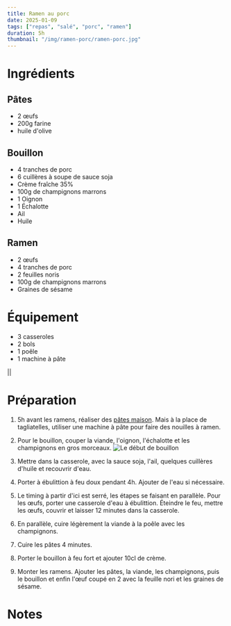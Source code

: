 ```yaml
---
title: Ramen au porc
date: 2025-01-09
tags: ["repas", "salé", "porc", "ramen"]
duration: 5h
thumbnail: "/img/ramen-porc/ramen-porc.jpg"
---
```


# Ingrédients

## Pâtes

+ 2 œufs
+ 200g farine
+ huile d'olive

## Bouillon

+ 4 tranches de porc
+ 6 cuillères à soupe de sauce soja
+ Crème fraîche 35%
+ 100g de champignons marrons
+ 1 Oignon
+ 1 Échalotte
+ Ail
+ Huile

## Ramen

+ 2 œufs
+ 4 tranches de porc
+ 2 feuilles noris
+ 100g de champignons marrons
+ Graines de sésame

# Équipement

+ 3 casseroles
+ 2 bols
+ 1 poêle
+ 1 machine à pâte

||

# Préparation

1. 5h avant les ramens, réaliser des [pâtes maison](/recettes/pates-maison/). Mais à la place de tagliatelles, utiliser une machine à pâte pour faire des nouilles à ramen.
2. Pour le bouillon, couper la viande, l'oignon, l'échalotte et les champignons en gros morceaux.
![Le début de bouillon](/img/ramen-porc/ramen-porc-step-2.jpg)
3. Mettre dans la casserole, avec la sauce soja, l'ail, quelques cuillères d'huile et recouvrir d'eau.
4. Porter à ébulittion à feu doux pendant 4h. Ajouter de l'eau si nécessaire.

5. Le timing à partir d'ici est serré, les étapes se faisant en parallèle. Pour les œufs, porter une casserole d'eau à ébulittion. Éteindre le feu, mettre les œufs, couvrir et laisser 12 minutes dans la casserole.
6. En parallèle, cuire légèrement la viande à la poêle avec les champignons.
7. Cuire les pâtes 4 minutes.
8. Porter le bouillon à feu fort et ajouter 10cl de crème.

9. Monter les ramens. Ajouter les pâtes, la viande, les champignons, puis le bouillon et enfin l'œuf coupé en 2 avec la feuille nori et les graines de sésame.

# Notes
